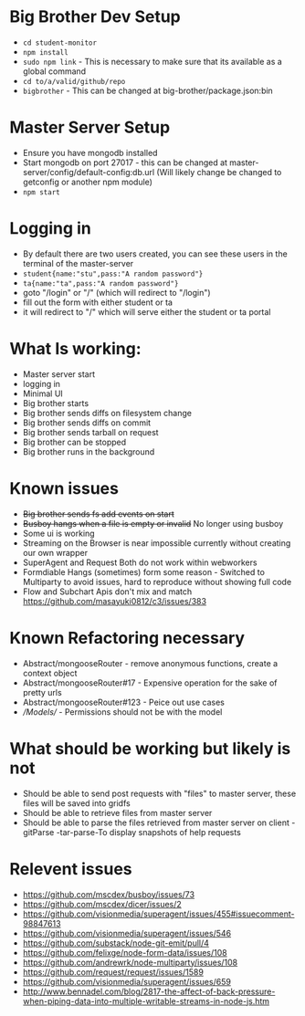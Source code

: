 # Big Brother Dev Setup

* `cd student-monitor`
* `npm install`
* `sudo npm link` - This is necessary to make sure that its available as a global command
* `cd to/a/valid/github/repo`
* `bigbrother` - This can be changed at big-brother/package.json:bin

# Master Server Setup

* Ensure you have mongodb installed
* Start mongodb on port 27017 - this can be changed at master-server/config/default-config:db.url (Will likely change be changed to getconfig or another npm module)
* `npm start`

# Logging in
* By default there are two users created, you can see these users in the terminal
of the master-server
* `student{name:"stu",pass:"A random password"}`
* `ta{name:"ta",pass:"A random password"}`
* goto "/login" or "/" (which will redirect to "/login")
* fill out the form with either student or ta
* it will redirect to "/" which will serve either the student or ta portal

# What Is working:

* Master server start
* logging in
* Minimal UI
* Big brother starts
* Big brother sends diffs on filesystem change
* Big brother sends diffs on commit
* Big brother sends tarball on request
* Big brother can be stopped
* Big brother runs in the background

# Known issues

* ~~Big brother sends fs add events on start~~
* ~~Busboy hangs when a file is empty or invalid~~ No longer using busboy
* Some ui is working
* Streaming on the Browser is near impossible currently without creating our own wrapper
* SuperAgent and Request Both do not work within webworkers
* Formdiable Hangs (sometimes) form some reason - Switched to Multiparty to avoid issues, hard to reproduce without showing full code
* Flow and Subchart Apis don't mix and match https://github.com/masayuki0812/c3/issues/383

# Known Refactoring necessary
* Abstract/mongooseRouter - remove anonymous functions, create a context object
* Abstract/mongooseRouter#17 - Expensive operation for the sake of pretty urls
* Abstract/mongooseRouter#123 - Peice out use cases
* */Models/* - Permissions should not be with the model


# What should be working but likely is not

* Should be able to send post requests with "files" to master server, these files will be
saved into gridfs
* Should be able to retrieve files from master server
* Should be able to parse the files retrieved from master server on client
  -gitParse
  -tar-parse-To display snapshots of help requests

# Relevent issues

* https://github.com/mscdex/busboy/issues/73
* https://github.com/mscdex/dicer/issues/2
* https://github.com/visionmedia/superagent/issues/455#issuecomment-98847613
* https://github.com/visionmedia/superagent/issues/546
* https://github.com/substack/node-git-emit/pull/4
* https://github.com/felixge/node-form-data/issues/108
* https://github.com/andrewrk/node-multiparty/issues/108
* https://github.com/request/request/issues/1589
* https://github.com/visionmedia/superagent/issues/659
* http://www.bennadel.com/blog/2817-the-affect-of-back-pressure-when-piping-data-into-multiple-writable-streams-in-node-js.htm
